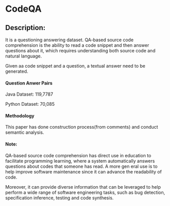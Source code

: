# CodeQA

## Description:
It is a questioning answering dataset.  QA-based source code comprehension is the ability to read a code snippet and then answer questions about it, which requires understanding both source code and natural language. 

Given aa code snippet and a question, a textual answer need to be generated.

#### Question Anwer Pairs
Java Dataset: 119,7787

Python Dataset: 70,085

#### Methodology
This paper has done construction process(from comments) and conduct semantic analysis.

#### Note: 
QA-based source code comprehension has direct use in education to facilitate programming learning, where a system automatically answers questions about codes that someone has read.  A more gen
eral use is to help improve software maintenance since it can advance the readability of code.

Moreover, it can provide diverse information that can be leveraged to help perform a wide range of software engineering tasks, such as bug detection, specification inference, testing and code synthesis.